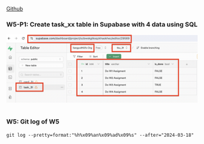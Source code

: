 [Github](https://github.com/liangyu9103/1122-wp2-2N_31.git)

### W5-P1: Create task_xx table in Supabase with 4 data using SQL

![](w5-p1.png)

```

```

### W5: Git log of W5

```
git log --pretty=format:"%h%x09%an%x09%ad%x09%s" --after="2024-03-18"
```
